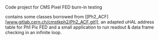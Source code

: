 Code project for CMS Pixel FED burn-in testing

contains some classes borrowed from [[Ph2_ACF][www.gitlab.cern.ch/cmstkph2/Ph2_ACF.git]], an adapted uHAL address table for Ph1 Pix FED and a small application to run readout & data frame checking in an infinite loop.
